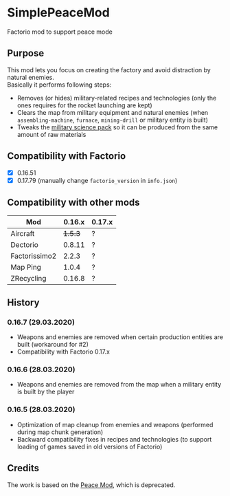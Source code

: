 # SimplePeaceMod
Factorio mod to support peace mode

## Purpose
This mod lets you focus on creating the factory and avoid distraction by natural enemies.  
Basically it performs following steps:

- Removes (or hides) military-related recipes and technologies (only the ones requires for the rocket launching are kept)
- Clears the map from military equipment and natural enemies (when `assembling-machine`, `furnace`, `mining-drill` or military entity is built)
- Tweaks the [military science pack](https://wiki.factorio.com/Military_science_pack) so it can be produced from the same amount of raw materials

## Compatibility with Factorio
 - [X] 0.16.51
 - [X] 0.17.79 (manually change `factorio_version` in `info.json`)

## Compatibility with other mods

 Mod            | 0.16.x    | 0.17.x
 --------       | -------   | ---
 Aircraft       | ~~1.5.3~~ | ?
 Dectorio       | 0.8.11    | ?
 Factorissimo2  | 2.2.3     | ?
 Map Ping       | 1.0.4     | ?
 ZRecycling     | 0.16.8    | ?

## History

### 0.16.7 (29.03.2020)
- Weapons and enemies are removed when certain production entities are built (workaround for #2)
- Compatibility with Factorio 0.17.x

### 0.16.6 (28.03.2020)
- Weapons and enemies are removed from the map when a military entity is built by the player

### 0.16.5 (28.03.2020)
- Optimization of map cleanup from enemies and weapons (performed during map chunk generation)
- Backward compatibility fixes in recipes and technologies (to support loading of games saved in old versions of Factorio)

## Credits
The work is based on the [Peace Mod](https://mods.factorio.com/mods/cullyn/peacemod), which is deprecated.